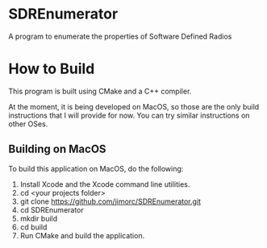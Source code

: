 # SDREnumerator
A program to enumerate the properties of Software Defined Radios

# How to Build
This program is built using CMake and a C++ compiler.

At the moment, it is being developed on MacOS, so those are the only build
instructions that I will provide for now. You can try similar instructions on
other OSes.

## Building on MacOS
To build this application on MacOS, do the following:
1. Install Xcode and the Xcode command line utilities.
2. cd \<your projects folder\>
3. git clone https://github.com/jimorc/SDREnumerator.git
4. cd SDREnumerator
5. mkdir build
6. cd build
7. Run CMake and build the application.